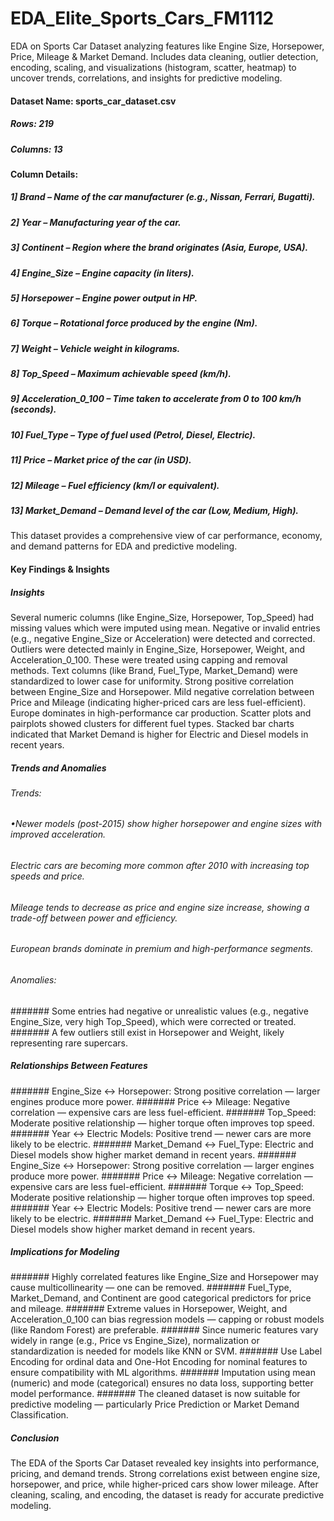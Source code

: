 # EDA_Elite_Sports_Cars_FM1112
EDA on Sports Car Dataset analyzing features like Engine Size, Horsepower, Price, Mileage & Market Demand. Includes data cleaning, outlier detection, encoding, scaling, and visualizations (histogram, scatter, heatmap) to uncover trends, correlations, and insights for predictive modeling.

#### Dataset Name: sports_car_dataset.csv
##### Rows: 219
##### Columns: 13

#### Column Details:
##### 1] Brand – Name of the car manufacturer (e.g., Nissan, Ferrari, Bugatti).
##### 2] Year – Manufacturing year of the car.
##### 3] Continent – Region where the brand originates (Asia, Europe, USA).
##### 4] Engine_Size – Engine capacity (in liters).
##### 5] Horsepower – Engine power output in HP.
##### 6] Torque – Rotational force produced by the engine (Nm).
##### 7] Weight – Vehicle weight in kilograms.
##### 8] Top_Speed – Maximum achievable speed (km/h).
##### 9] Acceleration_0_100 – Time taken to accelerate from 0 to 100 km/h (seconds).
##### 10] Fuel_Type – Type of fuel used (Petrol, Diesel, Electric).
##### 11] Price – Market price of the car (in USD).
##### 12] Mileage – Fuel efficiency (km/l or equivalent).
##### 13] Market_Demand – Demand level of the car (Low, Medium, High).

 This dataset provides a comprehensive view of car performance, economy, and demand patterns for EDA and predictive modeling.

 #### Key Findings & Insights

##### Insights
Several numeric columns (like Engine_Size, Horsepower, Top_Speed) had missing values which were imputed using mean.
Negative or invalid entries (e.g., negative Engine_Size or Acceleration) were detected and corrected.
Outliers were detected mainly in Engine_Size, Horsepower, Weight, and Acceleration_0_100.
These were treated using capping and removal methods.
Text columns (like Brand, Fuel_Type, Market_Demand) were standardized to lower case for uniformity.
Strong positive correlation between Engine_Size and Horsepower.
Mild negative correlation between Price and Mileage (indicating higher-priced cars are less fuel-efficient).
Europe dominates in high-performance car production.
Scatter plots and pairplots showed clusters for different fuel types.
Stacked bar charts indicated that Market Demand is higher for Electric and Diesel models in recent years.

##### Trends and Anomalies
###### Trends:
###### •Newer models (post-2015) show higher horsepower and engine sizes with improved acceleration.
###### Electric cars are becoming more common after 2010 with increasing top speeds and price.
###### Mileage tends to decrease as price and engine size increase, showing a trade-off between power and efficiency.
###### European brands dominate in premium and high-performance segments.

###### Anomalies:
####### Some entries had negative or unrealistic values (e.g., negative Engine_Size, very high Top_Speed), which were corrected or treated.
####### A few outliers still exist in Horsepower and Weight, likely representing rare supercars.

##### Relationships Between Features
####### Engine_Size ↔ Horsepower: Strong positive correlation — larger engines produce more power.
####### Price ↔ Mileage: Negative correlation — expensive cars are less fuel-efficient.
####### Top_Speed: Moderate positive relationship — higher torque often improves top speed.
####### Year ↔ Electric Models: Positive trend — newer cars are more likely to be electric.
####### Market_Demand ↔ Fuel_Type: Electric and Diesel models show higher market demand in recent years.
####### Engine_Size ↔ Horsepower: Strong positive correlation — larger engines produce more power.
####### Price ↔ Mileage: Negative correlation — expensive cars are less fuel-efficient.
####### Torque ↔ Top_Speed: Moderate positive relationship — higher torque often improves top speed.
####### Year ↔ Electric Models: Positive trend — newer cars are more likely to be electric.
####### Market_Demand ↔ Fuel_Type: Electric and Diesel models show higher market demand in recent years.

##### Implications for Modeling
####### Highly correlated features like Engine_Size and Horsepower may cause multicollinearity — one can be removed.
####### Fuel_Type, Market_Demand, and Continent are good categorical predictors for price and mileage.
####### Extreme values in Horsepower, Weight, and Acceleration_0_100 can bias regression models — capping or robust models (like Random Forest) are preferable.
####### Since numeric features vary widely in range (e.g., Price vs Engine_Size), normalization or standardization is needed for models like KNN or SVM.
####### Use Label Encoding for ordinal data and One-Hot Encoding for nominal features to ensure compatibility with ML algorithms.
####### Imputation using mean (numeric) and mode (categorical) ensures no data loss, supporting better model performance.
####### The cleaned dataset is now suitable for predictive modeling — particularly Price Prediction or Market Demand Classification.

##### Conclusion
The EDA of the Sports Car Dataset revealed key insights into performance, pricing, and demand trends. Strong correlations exist between engine size, horsepower, and price, while higher-priced cars show lower mileage. After cleaning, scaling, and encoding, the dataset is ready for accurate predictive modeling.
